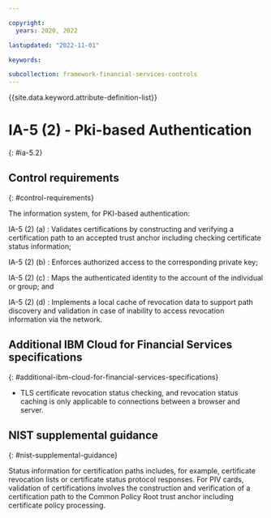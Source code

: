 ```yaml
---

copyright:
  years: 2020, 2022

lastupdated: "2022-11-01"

keywords:

subcollection: framework-financial-services-controls
---
```


{{site.data.keyword.attribute-definition-list}}

               
# IA-5 (2) - Pki-based Authentication
{: #ia-5.2}

## Control requirements
{: #control-requirements}

The information system, for PKI-based authentication:

IA-5 (2) (a)
    : Validates certifications by constructing and verifying a certification path to an accepted trust anchor including checking certificate status information;

IA-5 (2) (b)
    : Enforces authorized access to the corresponding private key;

IA-5 (2) (c)
    : Maps the authenticated identity to the account of the individual or group; and

IA-5 (2) (d)
    : Implements a local cache of revocation data to support path discovery and validation in case of inability to access revocation information via the network.

## Additional IBM Cloud for Financial Services specifications
{: #additional-ibm-cloud-for-financial-services-specifications}

- TLS certificate revocation status checking, and revocation status caching is only applicable to connections between a browser and server.

## NIST supplemental guidance
{: #nist-supplemental-guidance}

Status information for certification paths includes, for example, certificate revocation lists or certificate status protocol responses. For PIV cards, validation of certifications involves the construction and verification of a certification path to the Common Policy Root trust anchor including certificate policy processing.





